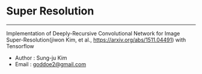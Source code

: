 # Super Resolution
- - -
Implementation of Deeply-Recursive Convolutional Network for Image Super-Resolution(jiwon Kim, et al., <a href="https://arxiv.org/abs/1511.04491">https://arxiv.org/abs/1511.04491</a>) with Tensorflow

+ Author : Sung-ju Kim
+ Email : goddoe2@gmail.com

